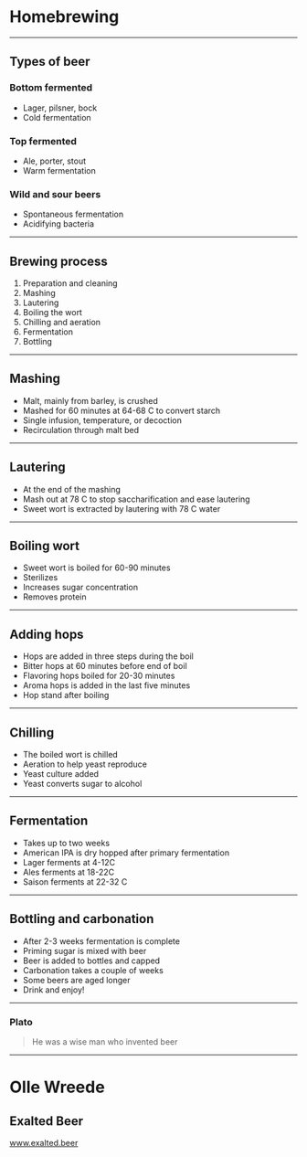 # Homebrewing

---

## Types of beer

### Bottom fermented

* Lager, pilsner, bock
* Cold fermentation

### Top fermented

* Ale, porter, stout
* Warm fermentation

### Wild and sour beers

* Spontaneous fermentation
* Acidifying bacteria

---

## Brewing process

1. Preparation and cleaning
1. Mashing
1. Lautering
1. Boiling the wort
1. Chilling and aeration
1. Fermentation
1. Bottling

---

## Mashing

* Malt, mainly from barley, is crushed
* Mashed for 60 minutes at 64-68 C to convert starch
* Single infusion, temperature, or decoction
* Recirculation through malt bed

---

## Lautering

* At the end of the mashing
* Mash out at 78 C to stop saccharification and ease lautering
* Sweet wort is extracted by lautering with 78 C water

---

## Boiling wort

* Sweet wort is boiled for 60-90 minutes
* Sterilizes
* Increases sugar concentration
* Removes protein

---

## Adding hops

* Hops are added in three steps during the boil
* Bitter hops at 60 minutes before end of boil
* Flavoring hops boiled for 20-30 minutes
* Aroma hops is added in the last five minutes
* Hop stand after boiling

---

## Chilling 

* The boiled wort is chilled
* Aeration to help yeast reproduce
* Yeast culture added
* Yeast converts sugar to alcohol

---

## Fermentation

* Takes up to two weeks
* American IPA is dry hopped after primary fermentation
* Lager ferments at 4-12C
* Ales ferments at 18-22C
* Saison ferments at 22-32 C

---

## Bottling and carbonation

* After 2-3 weeks fermentation is complete
* Priming sugar is mixed with beer
* Beer is added to bottles and capped
* Carbonation takes a couple of weeks
* Some beers are aged longer
* Drink and enjoy!

---

### Plato

> He was a wise man who invented beer

---

# Olle Wreede

## Exalted Beer

www.exalted.beer
